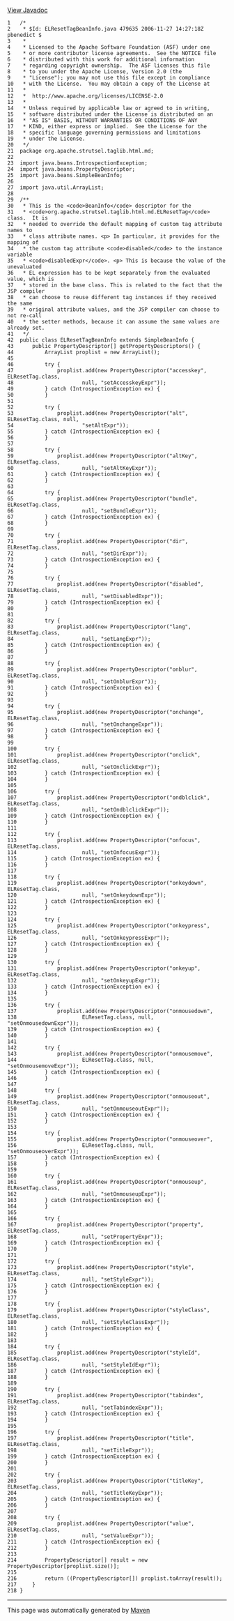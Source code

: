 [View Javadoc](../../../../../../apidocs/org/apache/strutsel/taglib.html.md/ELResetTagBeanInfo.html)


    1   /*
    2    * $Id: ELResetTagBeanInfo.java 479635 2006-11-27 14:27:18Z pbenedict $
    3    *
    4    * Licensed to the Apache Software Foundation (ASF) under one
    5    * or more contributor license agreements.  See the NOTICE file
    6    * distributed with this work for additional information
    7    * regarding copyright ownership.  The ASF licenses this file
    8    * to you under the Apache License, Version 2.0 (the
    9    * "License"); you may not use this file except in compliance
    10   * with the License.  You may obtain a copy of the License at
    11   *
    12   *  http://www.apache.org/licenses/LICENSE-2.0
    13   *
    14   * Unless required by applicable law or agreed to in writing,
    15   * software distributed under the License is distributed on an
    16   * "AS IS" BASIS, WITHOUT WARRANTIES OR CONDITIONS OF ANY
    17   * KIND, either express or implied.  See the License for the
    18   * specific language governing permissions and limitations
    19   * under the License.
    20   */
    21  package org.apache.strutsel.taglib.html.md;
    22  
    23  import java.beans.IntrospectionException;
    24  import java.beans.PropertyDescriptor;
    25  import java.beans.SimpleBeanInfo;
    26  
    27  import java.util.ArrayList;
    28  
    29  /**
    30   * This is the <code>BeanInfo</code> descriptor for the
    31   * <code>org.apache.strutsel.taglib.html.md.ELResetTag</code> class.  It is
    32   * needed to override the default mapping of custom tag attribute names to
    33   * class attribute names. <p> In particular, it provides for the mapping of
    34   * the custom tag attribute <code>disabled</code> to the instance variable
    35   * <code>disabledExpr</code>. <p> This is because the value of the unevaluated
    36   * EL expression has to be kept separately from the evaluated value, which is
    37   * stored in the base class. This is related to the fact that the JSP compiler
    38   * can choose to reuse different tag instances if they received the same
    39   * original attribute values, and the JSP compiler can choose to not re-call
    40   * the setter methods, because it can assume the same values are already set.
    41   */
    42  public class ELResetTagBeanInfo extends SimpleBeanInfo {
    43      public PropertyDescriptor[] getPropertyDescriptors() {
    44          ArrayList proplist = new ArrayList();
    45  
    46          try {
    47              proplist.add(new PropertyDescriptor("accesskey", ELResetTag.class,
    48                      null, "setAccesskeyExpr"));
    49          } catch (IntrospectionException ex) {
    50          }
    51  
    52          try {
    53              proplist.add(new PropertyDescriptor("alt", ELResetTag.class, null,
    54                      "setAltExpr"));
    55          } catch (IntrospectionException ex) {
    56          }
    57  
    58          try {
    59              proplist.add(new PropertyDescriptor("altKey", ELResetTag.class,
    60                      null, "setAltKeyExpr"));
    61          } catch (IntrospectionException ex) {
    62          }
    63  
    64          try {
    65              proplist.add(new PropertyDescriptor("bundle", ELResetTag.class,
    66                      null, "setBundleExpr"));
    67          } catch (IntrospectionException ex) {
    68          }
    69  
    70          try {
    71              proplist.add(new PropertyDescriptor("dir", ELResetTag.class,
    72                      null, "setDirExpr"));
    73          } catch (IntrospectionException ex) {
    74          }
    75  
    76          try {
    77              proplist.add(new PropertyDescriptor("disabled", ELResetTag.class,
    78                      null, "setDisabledExpr"));
    79          } catch (IntrospectionException ex) {
    80          }
    81  
    82          try {
    83              proplist.add(new PropertyDescriptor("lang", ELResetTag.class,
    84                      null, "setLangExpr"));
    85          } catch (IntrospectionException ex) {
    86          }
    87  
    88          try {
    89              proplist.add(new PropertyDescriptor("onblur", ELResetTag.class,
    90                      null, "setOnblurExpr"));
    91          } catch (IntrospectionException ex) {
    92          }
    93  
    94          try {
    95              proplist.add(new PropertyDescriptor("onchange", ELResetTag.class,
    96                      null, "setOnchangeExpr"));
    97          } catch (IntrospectionException ex) {
    98          }
    99  
    100         try {
    101             proplist.add(new PropertyDescriptor("onclick", ELResetTag.class,
    102                     null, "setOnclickExpr"));
    103         } catch (IntrospectionException ex) {
    104         }
    105 
    106         try {
    107             proplist.add(new PropertyDescriptor("ondblclick", ELResetTag.class,
    108                     null, "setOndblclickExpr"));
    109         } catch (IntrospectionException ex) {
    110         }
    111 
    112         try {
    113             proplist.add(new PropertyDescriptor("onfocus", ELResetTag.class,
    114                     null, "setOnfocusExpr"));
    115         } catch (IntrospectionException ex) {
    116         }
    117 
    118         try {
    119             proplist.add(new PropertyDescriptor("onkeydown", ELResetTag.class,
    120                     null, "setOnkeydownExpr"));
    121         } catch (IntrospectionException ex) {
    122         }
    123 
    124         try {
    125             proplist.add(new PropertyDescriptor("onkeypress", ELResetTag.class,
    126                     null, "setOnkeypressExpr"));
    127         } catch (IntrospectionException ex) {
    128         }
    129 
    130         try {
    131             proplist.add(new PropertyDescriptor("onkeyup", ELResetTag.class,
    132                     null, "setOnkeyupExpr"));
    133         } catch (IntrospectionException ex) {
    134         }
    135 
    136         try {
    137             proplist.add(new PropertyDescriptor("onmousedown",
    138                     ELResetTag.class, null, "setOnmousedownExpr"));
    139         } catch (IntrospectionException ex) {
    140         }
    141 
    142         try {
    143             proplist.add(new PropertyDescriptor("onmousemove",
    144                     ELResetTag.class, null, "setOnmousemoveExpr"));
    145         } catch (IntrospectionException ex) {
    146         }
    147 
    148         try {
    149             proplist.add(new PropertyDescriptor("onmouseout", ELResetTag.class,
    150                     null, "setOnmouseoutExpr"));
    151         } catch (IntrospectionException ex) {
    152         }
    153 
    154         try {
    155             proplist.add(new PropertyDescriptor("onmouseover",
    156                     ELResetTag.class, null, "setOnmouseoverExpr"));
    157         } catch (IntrospectionException ex) {
    158         }
    159 
    160         try {
    161             proplist.add(new PropertyDescriptor("onmouseup", ELResetTag.class,
    162                     null, "setOnmouseupExpr"));
    163         } catch (IntrospectionException ex) {
    164         }
    165 
    166         try {
    167             proplist.add(new PropertyDescriptor("property", ELResetTag.class,
    168                     null, "setPropertyExpr"));
    169         } catch (IntrospectionException ex) {
    170         }
    171 
    172         try {
    173             proplist.add(new PropertyDescriptor("style", ELResetTag.class,
    174                     null, "setStyleExpr"));
    175         } catch (IntrospectionException ex) {
    176         }
    177 
    178         try {
    179             proplist.add(new PropertyDescriptor("styleClass", ELResetTag.class,
    180                     null, "setStyleClassExpr"));
    181         } catch (IntrospectionException ex) {
    182         }
    183 
    184         try {
    185             proplist.add(new PropertyDescriptor("styleId", ELResetTag.class,
    186                     null, "setStyleIdExpr"));
    187         } catch (IntrospectionException ex) {
    188         }
    189 
    190         try {
    191             proplist.add(new PropertyDescriptor("tabindex", ELResetTag.class,
    192                     null, "setTabindexExpr"));
    193         } catch (IntrospectionException ex) {
    194         }
    195 
    196         try {
    197             proplist.add(new PropertyDescriptor("title", ELResetTag.class,
    198                     null, "setTitleExpr"));
    199         } catch (IntrospectionException ex) {
    200         }
    201 
    202         try {
    203             proplist.add(new PropertyDescriptor("titleKey", ELResetTag.class,
    204                     null, "setTitleKeyExpr"));
    205         } catch (IntrospectionException ex) {
    206         }
    207 
    208         try {
    209             proplist.add(new PropertyDescriptor("value", ELResetTag.class,
    210                     null, "setValueExpr"));
    211         } catch (IntrospectionException ex) {
    212         }
    213 
    214         PropertyDescriptor[] result = new PropertyDescriptor[proplist.size()];
    215 
    216         return ((PropertyDescriptor[]) proplist.toArray(result));
    217     }
    218 }

------------------------------------------------------------------------

This page was automatically generated by [Maven](http://maven.apache.org/)
